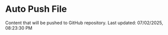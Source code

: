 # Auto Push File

Content that will be pushed to GitHub repository.
Last updated: 07/02/2025, 08:23:30 PM